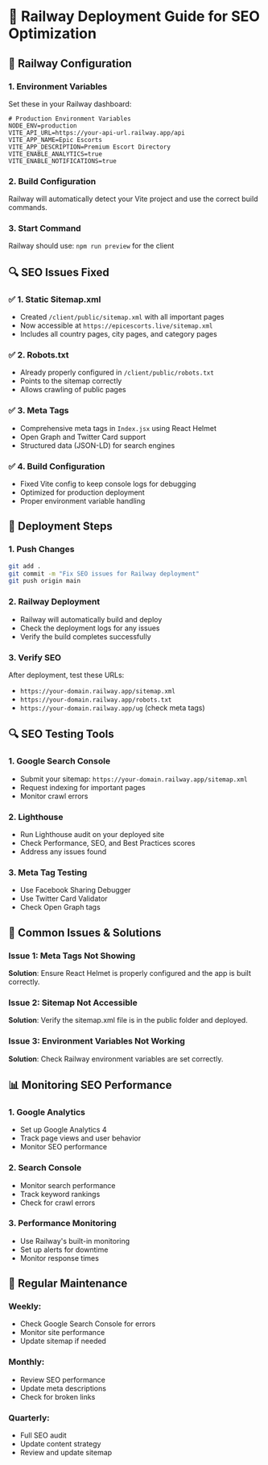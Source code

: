 # 🚀 Railway Deployment Guide for SEO Optimization

## 🔧 **Railway Configuration**

### 1. **Environment Variables**

Set these in your Railway dashboard:

```env
# Production Environment Variables
NODE_ENV=production
VITE_API_URL=https://your-api-url.railway.app/api
VITE_APP_NAME=Epic Escorts
VITE_APP_DESCRIPTION=Premium Escort Directory
VITE_ENABLE_ANALYTICS=true
VITE_ENABLE_NOTIFICATIONS=true
```

### 2. **Build Configuration**

Railway will automatically detect your Vite project and use the correct build commands.

### 3. **Start Command**

Railway should use: `npm run preview` for the client

## 🔍 **SEO Issues Fixed**

### ✅ **1. Static Sitemap.xml**

- Created `/client/public/sitemap.xml` with all important pages
- Now accessible at `https://epicescorts.live/sitemap.xml`
- Includes all country pages, city pages, and category pages

### ✅ **2. Robots.txt**

- Already properly configured in `/client/public/robots.txt`
- Points to the sitemap correctly
- Allows crawling of public pages

### ✅ **3. Meta Tags**

- Comprehensive meta tags in `Index.jsx` using React Helmet
- Open Graph and Twitter Card support
- Structured data (JSON-LD) for search engines

### ✅ **4. Build Configuration**

- Fixed Vite config to keep console logs for debugging
- Optimized for production deployment
- Proper environment variable handling

## 🚀 **Deployment Steps**

### 1. **Push Changes**

```bash
git add .
git commit -m "Fix SEO issues for Railway deployment"
git push origin main
```

### 2. **Railway Deployment**

- Railway will automatically build and deploy
- Check the deployment logs for any issues
- Verify the build completes successfully

### 3. **Verify SEO**

After deployment, test these URLs:

- `https://your-domain.railway.app/sitemap.xml`
- `https://your-domain.railway.app/robots.txt`
- `https://your-domain.railway.app/ug` (check meta tags)

## 🔍 **SEO Testing Tools**

### 1. **Google Search Console**

- Submit your sitemap: `https://your-domain.railway.app/sitemap.xml`
- Request indexing for important pages
- Monitor crawl errors

### 2. **Lighthouse**

- Run Lighthouse audit on your deployed site
- Check Performance, SEO, and Best Practices scores
- Address any issues found

### 3. **Meta Tag Testing**

- Use Facebook Sharing Debugger
- Use Twitter Card Validator
- Check Open Graph tags

## 🐛 **Common Issues & Solutions**

### Issue 1: Meta Tags Not Showing

**Solution**: Ensure React Helmet is properly configured and the app is built correctly.

### Issue 2: Sitemap Not Accessible

**Solution**: Verify the sitemap.xml file is in the public folder and deployed.

### Issue 3: Environment Variables Not Working

**Solution**: Check Railway environment variables are set correctly.

## 📊 **Monitoring SEO Performance**

### 1. **Google Analytics**

- Set up Google Analytics 4
- Track page views and user behavior
- Monitor SEO performance

### 2. **Search Console**

- Monitor search performance
- Track keyword rankings
- Check for crawl errors

### 3. **Performance Monitoring**

- Use Railway's built-in monitoring
- Set up alerts for downtime
- Monitor response times

## 🔄 **Regular Maintenance**

### Weekly:

- Check Google Search Console for errors
- Monitor site performance
- Update sitemap if needed

### Monthly:

- Review SEO performance
- Update meta descriptions
- Check for broken links

### Quarterly:

- Full SEO audit
- Update content strategy
- Review and update sitemap
